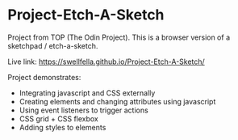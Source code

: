 # Project-Etch-A-Sketch
Project from TOP (The Odin Project). This is a browser version of a sketchpad / etch-a-sketch.

Live link:
https://swellfella.github.io/Project-Etch-A-Sketch/

Project demonstrates:
* Integrating javascript and CSS externally
* Creating elements and changing attributes using javascript
* Using event listeners to trigger actions
* CSS grid + CSS flexbox
* Adding styles to elements